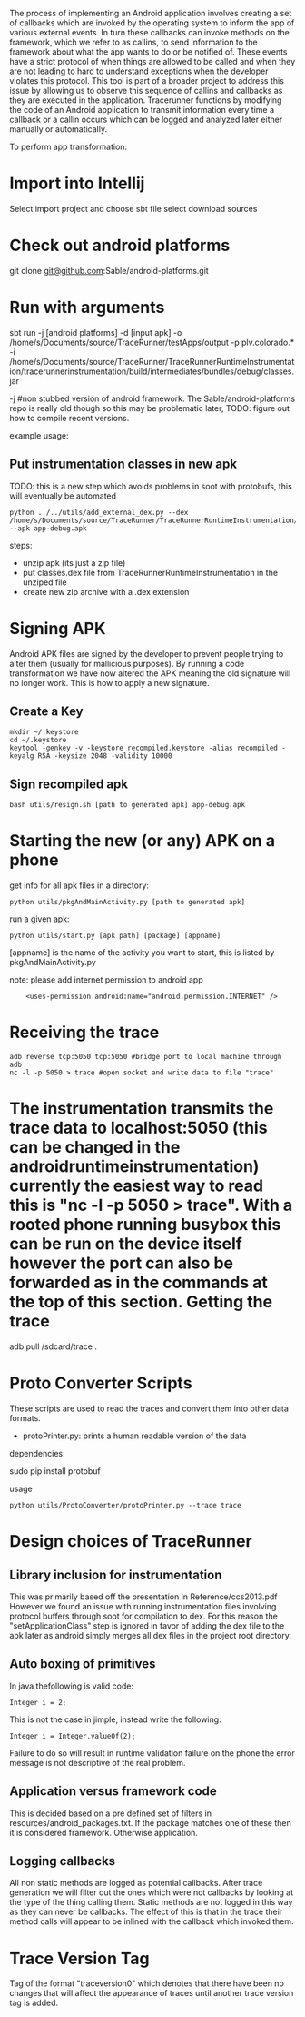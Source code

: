 The process of implementing an Android application involves creating a set of callbacks which are invoked by the operating system to inform the app of various external events.  In turn these callbacks can invoke methods on the framework, which we refer to as callins, to send information to the framework about what the app wants to do or be notified of. These events have a strict protocol of when things are allowed to be called and when they are not leading to hard to understand exceptions when the developer violates this protocol. This tool is part of a broader project to address this issue by allowing us to observe this sequence of callins and callbacks as they are executed in the application.  Tracerunner functions by modifying the code of an Android application to transmit information every time a callback or a callin occurs which can be logged and analyzed later either manually or automatically.

To perform app transformation:

Import into Intellij
=======================

Select import project and choose sbt file
select download sources

Check out android platforms
===========================
git clone git@github.com:Sable/android-platforms.git

Run with arguments
=======================
sbt run -j [android platforms] -d [input apk] -o /home/s/Documents/source/TraceRunner/testApps/output -p plv.colorado.* -i /home/s/Documents/source/TraceRunner/TraceRunnerRuntimeInstrumentation/tracerunnerinstrumentation/build/intermediates/bundles/debug/classes.jar


-j #non stubbed version of android framework.  The Sable/android-platforms repo is really old though so this may be problematic later, TODO: figure out how to compile recent versions.

example usage:

Put instrumentation classes in new apk
--------------------------------------
TODO: this is a new step which avoids problems in soot with protobufs, this will eventually be automated

```
python ../../utils/add_external_dex.py --dex /home/s/Documents/source/TraceRunner/TraceRunnerRuntimeInstrumentation/app/build/intermediates/transforms/dex/debug/folders/1000/1f/main/classes.dex --apk app-debug.apk
```

steps:
* unzip apk (its just a zip file)
* put classes.dex file from  TraceRunnerRuntimeInstrumentation in the unziped file
* create new zip archive with a .dex extension

Signing APK
===========
Android APK files are signed by the developer to prevent people trying to alter them (usually for mallicious purposes).  By running a code transformation we have now altered the APK meaning the old signature will no longer work.  This is how to apply a new signature.

Create a Key
------------
```
mkdir ~/.keystore
cd ~/.keystore
keytool -genkey -v -keystore recompiled.keystore -alias recompiled -keyalg RSA -keysize 2048 -validity 10000
```



Sign recompiled apk
-------------------
```
bash utils/resign.sh [path to generated apk] app-debug.apk
```


Starting the new (or any) APK on a phone
========================================

get info for all apk files in a directory:
```
python utils/pkgAndMainActivity.py [path to generated apk]
```

run a given apk:
```
python utils/start.py [apk path] [package] [appname]
```
[appname] is the name of the activity you want to start, this is listed by pkgAndMainActivity.py

note: please add internet permission to android app
```
    <uses-permission android:name="android.permission.INTERNET" />
```

Receiving the trace
===================
```
adb reverse tcp:5050 tcp:5050 #bridge port to local machine through adb
nc -l -p 5050 > trace #open socket and write data to file "trace"
```
The instrumentation transmits the trace data to localhost:5050 (this can be changed in the androidruntimeinstrumentation)
currently the easiest way to read this is "nc -l -p 5050 > trace". With a rooted phone running busybox this can be run on the device itself however the port can also be forwarded as in the commands at the top of this section.
Getting the trace
=================
adb pull /sdcard/trace .

Proto Converter Scripts
=======================
These scripts are used to read the traces and convert them into other data formats.

* protoPrinter.py: prints a human readable version of the data

dependencies:

sudo pip install protobuf

usage
```
python utils/ProtoConverter/protoPrinter.py --trace trace
```



Design choices of TraceRunner
=============================

Library inclusion for instrumentation
-------------------------------------
This was primarily based off the presentation in Reference/ccs2013.pdf
However we found an issue with running instrumentation files involving 
protocol buffers through soot for compilation to dex.  For this reason 
the "setApplicationClass" step is ignored in favor of adding the dex
file to the apk later as android simply merges all dex files in the
project root directory.

Auto boxing of primitives
-------------------------
In java thefollowing is valid code:

```
Integer i = 2;
```

This is not the case in jimple, instead write the following:

```
Integer i = Integer.valueOf(2);
```

Failure to do so will result in runtime validation failure on the phone
the error message is not descriptive of the real problem.

Application versus framework code
---------------------------------
This is decided based on a pre defined set of filters in resources/android_packages.txt.  If the package matches one of these then it is considered framework. Otherwise application.

Logging callbacks
-------------------------
All non static methods are logged as potential callbacks.  After trace generation we will filter out the ones which were not callbacks by looking at the type of the thing calling them.  Static methods are not logged in this way as they can never be callbacks.  The effect of this is that in the trace their method calls will appear to be inlined with the callback which invoked them.


Trace Version Tag
===============================
Tag of the format "traceversion0" which denotes that there have been no changes that will affect the appearance of traces until another trace version tag is added. 

